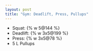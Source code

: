 ```yaml
---
layout: post
title: "Gym: Deadlift, Press, Pullups"
---
```


- Squat: {% w 5@144 %}
- Deadlift: {% w 3x5@199 %}
- Press: {% w 3x5@78 %}
- 5 L Pullups
